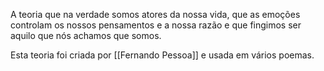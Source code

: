 A teoria que na verdade somos atores da nossa vida, que as emoções controlam os nossos pensamentos e a nossa razão e que fingimos ser aquilo que nós achamos que somos.

Esta teoria foi criada por [[Fernando Pessoa]] e usada em vários poemas.